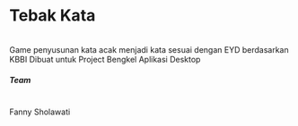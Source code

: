 <h1>Tebak Kata</h1>
<br>
Game penyusunan kata acak menjadi kata sesuai dengan EYD berdasarkan KBBI
Dibuat untuk Project Bengkel Aplikasi Desktop

<h5>Team</h5>
<br>
Fanny
Sholawati
